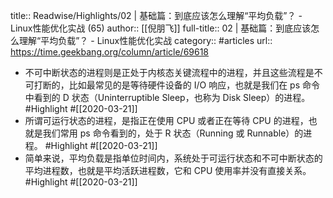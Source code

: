 title:: Readwise/Highlights/02 | 基础篇：到底应该怎么理解“平均负载”？ - Linux性能优化实战 (65)
author:: [[倪朋飞]]
full-title:: 02 | 基础篇：到底应该怎么理解“平均负载”？ - Linux性能优化实战
category:: #articles
url:: https://time.geekbang.org/column/article/69618

- 不可中断状态的进程则是正处于内核态关键流程中的进程，并且这些流程是不可打断的，比如最常见的是等待硬件设备的 I/O 响应，也就是我们在 ps 命令中看到的 D 状态（Uninterruptible Sleep，也称为 Disk Sleep）的进程。 #Highlight #[[2020-03-21]]
- 所谓可运行状态的进程，是指正在使用 CPU 或者正在等待 CPU 的进程，也就是我们常用 ps 命令看到的，处于 R 状态（Running 或 Runnable）的进程。 #Highlight #[[2020-03-21]]
- 简单来说，平均负载是指单位时间内，系统处于可运行状态和不可中断状态的平均进程数，也就是平均活跃进程数，它和 CPU 使用率并没有直接关系。 #Highlight #[[2020-03-21]]